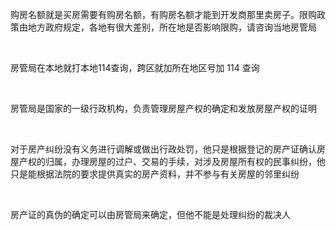 购房名额就是买房需要有购房名额，有购房名额才能到开发商那里卖房子。限购政策由地方政府规定，各地有很大差别，所在地是否影响限购，请咨询当地房管局

<br/>

房管局在本地就打本地114查询，跨区就加所在地区号加 114 查询

<br/>

房管局是国家的一级行政机构，负责管理房屋产权的确定和发放房屋产权的证明

<br/>

对于房产纠纷没有义务进行调解或做出行政处罚，他只是根据登记的房产证确认房屋产权的归属，办理房屋的过户、交易的手续，对涉及房屋所有权的民事纠纷，他只是能根据法院的要求提供真实的房产资料，并不参与有关房屋的邻里纠纷

<br/>

房产证的真伪的确定可以由房管局来确定，但他不能是处理纠纷的裁决人